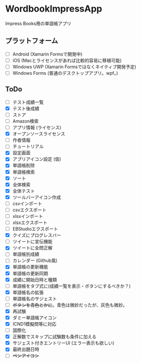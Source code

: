 # WordbookImpressApp
Impress Books用の単語帳アプリ

## プラットフォーム
- [ ] Android (Xamarin Formsで開発中)
- [ ] iOS (Macとライセンスがあれば比較的容易に移植可能)
- [ ] Windows UWP (Xamarin Formsではなくネイティブ開発予定)
- [ ] Windows Forms (普通のデスクトップアプリ。wpf。)

## ToDo
- [ ] テスト成績一覧
- [x] テスト後成績
- [ ] ストア
- [ ] Amazon検索
- [ ] アプリ情報 (ライセンス)
- [x] オープンソースライセンス
- [ ] 作者情報
- [ ] チュートリアル
- [x] 設定画面
- [x] アプリアイコン設定 (仮)
- [x] 単語帳削除
- [x] 単語帳検索
- [x] ソート
- [x] 全体検索
- [x] 全体テスト
- [x] ツールバーアイコン作成
- [ ] csvインポート
- [ ] csvエクスポート
- [ ] xlsxインポート
- [ ] xlsxエクスポート
- [ ] EBStudioエクスポート
- [x] クイズにプログレスバー
- [ ] ツイートに宣伝機能
- [x] ツイートに全問正解
- [ ] 単語帳別成績
- [ ] カレンダー (Github風)
- [x] 単語帳の更新機能
- [x] 単語帳の更新同期
- [x] 成績に開始日時と種類
- [ ] 単語帳をタブ式に(成績一覧を表示・ボタンにするべきか？)
- [x] 単語帳名の拡張
- [ ] 単語帳名のサジェスト
- [ ] ~~ボタンを青色とかに~~。青色は微妙だったが、灰色も微妙。
- [x] 再試験
- [x] ダミー単語帳アイコン
- [x] ICND1模擬問等に対応
- [ ] 国際化
- [x] 正解数でスキップに試験数も条件に加える
- [x] サジェスト付きエントリーUI (エラー表示も欲しい)
- [x] 最終出題日時
- [ ] ~~ペンアイコン~~
